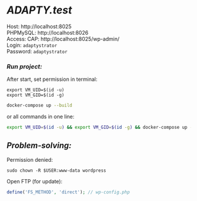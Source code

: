 # _ADAPTY.test_

Host: http://localhost:8025 \
PHPMySQL: http://localhost:8026 \
Access:
CAP: http://localhost:8025/wp-admin/ \
Login: `adaptystrator` \
Password: `adaptystrator` 

### *Run project:*
After start, set permission in terminal:
```bush
export VM_UID=$(id -u)
export VM_GID=$(id -g)
```
```bash
docker-compose up --build
```
or all commands in one line:
```bash
export VM_UID=$(id -u) && export VM_GID=$(id -g) && docker-compose up -d
```

## ***Problem-solving:***
Permission denied:
```apacheconf
sudo chown -R $USER:www-data wordpress
```

Open FTP (for update):
```php
define('FS_METHOD', 'direct'); // wp-config.php
```

